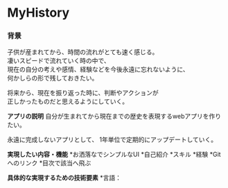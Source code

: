 # MyHistory

### 背景
子供が産まれてから、時間の流れがとても速く感じる。  
凄いスピードで流れていく時の中で、  
現在の自分の考えや感情、経験などを今後永遠に忘れないように、  
何かしらの形で残しておきたい。  

将来から、現在を振り返った時に、判断やアクションが  
正しかったものだと思えるようにしていく。  

**アプリの説明**
自分が生まれてから現在までの歴史を表現するwebアプリを作りたい。

永遠に完成しないアプリとして、
1年単位で定期的にアップデートしていく。

**実現したい内容・機能**
*お洒落なでシンプルなUI
*自己紹介
*スキル
*経験
*Gitへのリンク
*目次で該当へ飛ぶ

**具体的な実現するための技術要素**
*言語：
